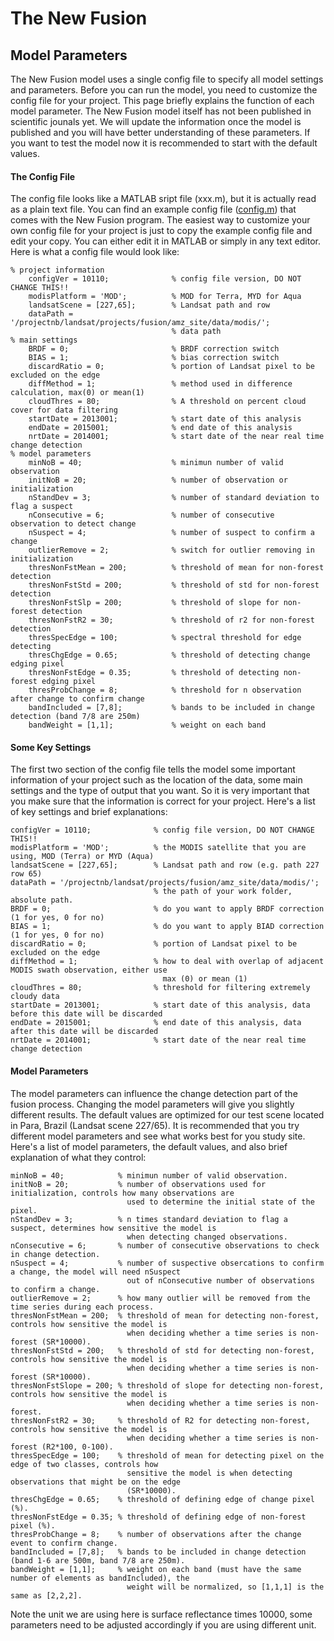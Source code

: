 # The New Fusion
## Model Parameters
The New Fusion model uses a single config file to specify all model settings and parameters. Before you can run the model, you need to customize the config file for your project. This page briefly explains the function of each model parameter. The New Fusion model itself has not been published in scientific jounals yet. We will update the information once the model is published and you will have better understanding of these parameters. If you want to test the model now it is recommended to start with the default values.

#### The Config File
The config file looks like a MATLAB sript file (xxx.m), but it is actually read as a plain text file. You can find an example config file ([config.m](../config.m)) that comes with the New Fusion program. The easiest way to customize your own config file for your project is just to copy the example config file and edit your copy. You can either edit it in MATLAB or simply in any text editor. Here is what a config file would look like:

    % project information
        configVer = 10110;              % config file version, DO NOT CHANGE THIS!!
        modisPlatform = 'MOD';          % MOD for Terra, MYD for Aqua
        landsatScene = [227,65];        % Landsat path and row
        dataPath = '/projectnb/landsat/projects/fusion/amz_site/data/modis/';
                                        % data path
    % main settings
        BRDF = 0;                       % BRDF correction switch
        BIAS = 1;                       % bias correction switch
        discardRatio = 0;               % portion of Landsat pixel to be excluded on the edge
        diffMethod = 1;                 % method used in difference calculation, max(0) or mean(1)
        cloudThres = 80;                % A threshold on percent cloud cover for data filtering
        startDate = 2013001;            % start date of this analysis
        endDate = 2015001;              % end date of this analysis
        nrtDate = 2014001;              % start date of the near real time change detection
    % model parameters
        minNoB = 40;                    % minimun number of valid observation
        initNoB = 20;                   % number of observation or initialization
        nStandDev = 3;                  % number of standard deviation to flag a suspect
        nConsecutive = 6;               % number of consecutive observation to detect change
        nSuspect = 4;                   % number of suspect to confirm a change
        outlierRemove = 2;              % switch for outlier removing in initialization
        thresNonFstMean = 200;          % threshold of mean for non-forest detection
        thresNonFstStd = 200;           % threshold of std for non-forest detection
        thresNonFstSlp = 200;           % threshold of slope for non-forest detection
        thresNonFstR2 = 30;             % threshold of r2 for non-forest detection
        thresSpecEdge = 100;            % spectral threshold for edge detecting
        thresChgEdge = 0.65;            % threshold of detecting change edging pixel
        thresNonFstEdge = 0.35;         % threshold of detecting non-forest edging pixel
        thresProbChange = 8;            % threshold for n observation after change to confirm change
        bandIncluded = [7,8];           % bands to be included in change detection (band 7/8 are 250m)
        bandWeight = [1,1];             % weight on each band

#### Some Key Settings
The first two section of the config file tells the model some important information of your project such as the location of the data, some main settings and the type of output that you want. So it is very important that you make sure that the information is correct for your project. Here's a list of key settings and brief explanations:

    configVer = 10110;              % config file version, DO NOT CHANGE THIS!!
    modisPlatform = 'MOD';          % the MODIS satellite that you are using, MOD (Terra) or MYD (Aqua)
    landsatScene = [227,65];        % Landsat path and row (e.g. path 227 row 65)
    dataPath = '/projectnb/landsat/projects/fusion/amz_site/data/modis/';
                                    % the path of your work folder, absolute path.
    BRDF = 0;                       % do you want to apply BRDF correction (1 for yes, 0 for no)
    BIAS = 1;                       % do you want to apply BIAD correction (1 for yes, 0 for no)
    discardRatio = 0;               % portion of Landsat pixel to be excluded on the edge
    diffMethod = 1;                 % how to deal with overlap of adjacent MODIS swath observation, either use
                                      max (0) or mean (1)
    cloudThres = 80;                % threshold for filtering extremely cloudy data
    startDate = 2013001;            % start date of this analysis, data before this date will be discarded
    endDate = 2015001;              % end date of this analysis, data after this date will be discarded
    nrtDate = 2014001;              % start date of the near real time change detection

#### Model Parameters
The model parameters can influence the change detection part of the fusion process. Changing the model parameters will give you slightly different results. The default values are optimized for our test scene located in Para, Brazil (Landsat scene 227/65). It is recommended that you try different model parameters and see what works best for you study site. Here's a list of model parameters, the default values, and also brief explanation of what they control:

    minNoB = 40;            % minimun number of valid observation. 
    initNoB = 20;           % number of observations used for initialization, controls how many observations are
                              used to determine the initial state of the pixel.
    nStandDev = 3;          % n times standard deviation to flag a suspect, determines how sensitive the model is
                              when detecting changed observations.
    nConsecutive = 6;       % number of consecutive observations to check in change detection.
    nSuspect = 4;           % number of suspective obsercations to confirm a change, the model will need nSuspect
                              out of nConsecutive number of observations to confirm a change.
    outlierRemove = 2;      % how many outlier will be removed from the time series during each process.
    thresNonFstMean = 200;  % threshold of mean for detecting non-forest, controls how sensitive the model is 
                              when deciding whether a time series is non-forest (SR*10000).
    thresNonFstStd = 200;   % threshold of std for detecting non-forest, controls how sensitive the model is 
                              when deciding whether a time series is non-forest (SR*10000).
    thresNonFstSlope = 200; % threshold of slope for detecting non-forest, controls how sensitive the model is 
                              when deciding whether a time series is non-forest.
    thresNonFstR2 = 30;     % threshold of R2 for detecting non-forest, controls how sensitive the model is 
                              when deciding whether a time series is non-forest (R2*100, 0-100).
    thresSpecEdge = 100;    % threshold of mean for detecting pixel on the edge of two classes, controls how
                              sensitive the model is when detecting observations that might be on the edge
                              (SR*10000).
    thresChgEdge = 0.65;    % threshold of defining edge of change pixel (%).
    thresNonFstEdge = 0.35; % threshold of defining edge of non-forest pixel (%).
    thresProbChange = 8;    % number of observations after the change event to confirm change.
    bandIncluded = [7,8];   % bands to be included in change detection (band 1-6 are 500m, band 7/8 are 250m).
    bandWeight = [1,1];     % weight on each band (must have the same number of elements as bandIncluded), the
                              weight will be normalized, so [1,1,1] is the same as [2,2,2].

Note the unit we are using here is surface reflectance times 10000, some parameters need to be adjusted accordingly if you are using different unit.
